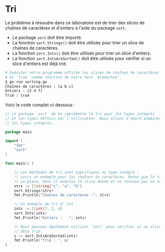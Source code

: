 # Tri

Le problème à résoudre dans ce laboratoire est de trier des slices de chaînes de caractères et d'entiers à l'aide du package `sort`.

- Le package `sort` doit être importé.
- La fonction `sort.Strings()` doit être utilisée pour trier un slice de chaînes de caractères.
- La fonction `sort.Ints()` doit être utilisée pour trier un slice d'entiers.
- La fonction `sort.IntsAreSorted()` doit être utilisée pour vérifier si un slice d'entiers est déjà trié.

```sh
# Exécuter notre programme affiche les slices de chaînes de caractères et d'entiers triés
# et `true` comme résultat de notre test `AreSorted`.
$ go run sorting.go
Chaînes de caractères : [a b c]
Entiers : [2 4 7]
Trié : true
```

Voici le code complet ci-dessous :

```go
// Le package `sort` de Go implémente le tri pour les types intégrés
// et les types définis par l'utilisateur. Nous allons d'abord examiner le tri pour
// les types intégrés.

package main

import (
	"fmt"
	"sort"
)

func main() {

	// Les méthodes de tri sont spécifiques au type intégré ;
	// voici un exemple pour les chaînes de caractères. Notez que le tri est
	// in-place, donc il modifie le slice donné et ne renvoie pas un nouveau.
	strs := []string{"c", "a", "b"}
	sort.Strings(strs)
	fmt.Println("Chaînes de caractères :", strs)

	// Un exemple de tri d'`int`.
	ints := []int{7, 2, 4}
	sort.Ints(ints)
	fmt.Println("Entiers :   ", ints)

	// Nous pouvons également utiliser `sort` pour vérifier si un slice est
	// déjà trié.
	s := sort.IntsAreSorted(ints)
	fmt.Println("Trié : ", s)
}

```
